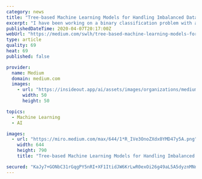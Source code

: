```yaml
---
category: news
title: "Tree-based Machine Learning Models for Handling Imbalanced Datasets"
excerpt: "I have been working on a binary classification problem with an imbalanced dataset, where the ratio of positive class to"
publishedDateTime: 2020-04-07T20:17:00Z
webUrl: "https://medium.com/swlh/tree-based-machine-learning-models-for-handling-imbalanced-datasets-26560b5865f6"
type: article
quality: 69
heat: 69
published: false

provider:
  name: Medium
  domain: medium.com
  images:
    - url: "https://insideout.app/ai/assets/images/organizations/medium.com-50x50.jpg"
      width: 50
      height: 50

topics:
  - Machine Learning
  - AI

images:
  - url: "https://miro.medium.com/max/644/1*R_IVe3OnoZXdx0YMD47y5A.png"
    width: 644
    height: 790
    title: "Tree-based Machine Learning Models for Handling Imbalanced Datasets"

secured: "KaJy7+GONbC31rGqgPY5nRI+XF1ItidJW6KrLwR0exOi26g49aL5A5dyznMNnxAhWPEYLM2Pfyqr56ldE3tP9IMeQ0320qKVD/StTkHjwE04jxuEYg041rZddQkY1qceYODqUFwl5chOFXaF1+sBmQxCUphy6Nzxq6OB8WLVqDexp4VXJWrkzHqoVe3utRl6sADW2UB8ia7ugrq0kZdG0eFRIc2hn6+oZOcL85vBBDE4ZFtnMbg7cOP7wdi4pa7GmJJyTaHHyjG7WowbZVAns6buZxJKtE8oxgWfgQDatoP/k1gtZpyeVhHbxmagDytOlIV1zXTPvj6N2m/sSGlpQCFnT4Q68q+XvaTH866X1pTjGiMffJZmYQyP6HNjMQR2b6gXrb+pycyvRFLYKIUXWbBsbQCS2gEfZ1MzLjuo5gBUvUFFypkfKdLwg1xEWdu8QtyQqadldXOKMEPGKBun0OmthgH1nrTQf7E3BdhZveA=;jzHkk7hTvsg+oFuq4KCCYg=="
---
```


